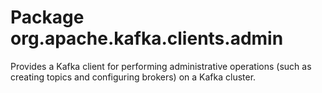 # Package org.apache.kafka.clients.admin

Provides a Kafka client for performing administrative operations (such as creating topics and configuring brokers) on a
Kafka cluster.
